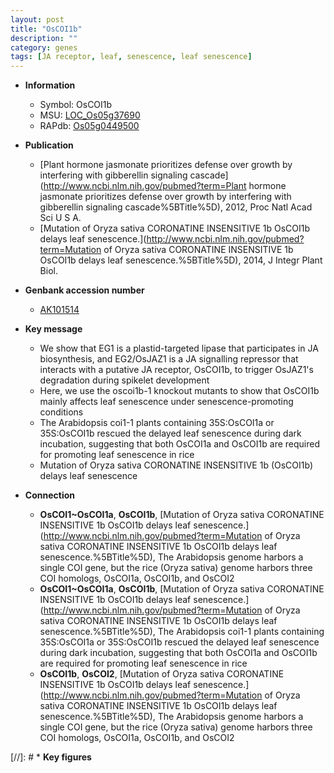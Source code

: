 ```yaml
---
layout: post
title: "OsCOI1b"
description: ""
category: genes
tags: [JA receptor, leaf, senescence, leaf senescence]
---
```


* **Information**  
    + Symbol: OsCOI1b  
    + MSU: [LOC_Os05g37690](http://rice.plantbiology.msu.edu/cgi-bin/ORF_infopage.cgi?orf=LOC_Os05g37690)  
    + RAPdb: [Os05g0449500](http://rapdb.dna.affrc.go.jp/viewer/gbrowse_details/irgsp1?name=Os05g0449500)  

* **Publication**  
    + [Plant hormone jasmonate prioritizes defense over growth by interfering with gibberellin signaling cascade](http://www.ncbi.nlm.nih.gov/pubmed?term=Plant hormone jasmonate prioritizes defense over growth by interfering with gibberellin signaling cascade%5BTitle%5D), 2012, Proc Natl Acad Sci U S A.
    + [Mutation of Oryza sativa CORONATINE INSENSITIVE 1b OsCOI1b delays leaf senescence.](http://www.ncbi.nlm.nih.gov/pubmed?term=Mutation of Oryza sativa CORONATINE INSENSITIVE 1b OsCOI1b delays leaf senescence.%5BTitle%5D), 2014, J Integr Plant Biol.

* **Genbank accession number**  
    + [AK101514](http://www.ncbi.nlm.nih.gov/nuccore/AK101514)

* **Key message**  
    + We show that EG1 is a plastid-targeted lipase that participates in JA biosynthesis, and EG2/OsJAZ1 is a JA signalling repressor that interacts with a putative JA receptor, OsCOI1b, to trigger OsJAZ1's degradation during spikelet development
    + Here, we use the oscoi1b-1 knockout mutants to show that OsCOI1b mainly affects leaf senescence under senescence-promoting conditions
    + The Arabidopsis coi1-1 plants containing 35S:OsCOI1a or 35S:OsCOI1b rescued the delayed leaf senescence during dark incubation, suggesting that both OsCOI1a and OsCOI1b are required for promoting leaf senescence in rice
    + Mutation of Oryza sativa CORONATINE INSENSITIVE 1b (OsCOI1b) delays leaf senescence

* **Connection**  
    + __OsCOI1~OsCOI1a__, __OsCOI1b__, [Mutation of Oryza sativa CORONATINE INSENSITIVE 1b OsCOI1b delays leaf senescence.](http://www.ncbi.nlm.nih.gov/pubmed?term=Mutation of Oryza sativa CORONATINE INSENSITIVE 1b OsCOI1b delays leaf senescence.%5BTitle%5D), The Arabidopsis genome harbors a single COI gene, but the rice (Oryza sativa) genome harbors three COI homologs, OsCOI1a, OsCOI1b, and OsCOI2
    + __OsCOI1~OsCOI1a__, __OsCOI1b__, [Mutation of Oryza sativa CORONATINE INSENSITIVE 1b OsCOI1b delays leaf senescence.](http://www.ncbi.nlm.nih.gov/pubmed?term=Mutation of Oryza sativa CORONATINE INSENSITIVE 1b OsCOI1b delays leaf senescence.%5BTitle%5D), The Arabidopsis coi1-1 plants containing 35S:OsCOI1a or 35S:OsCOI1b rescued the delayed leaf senescence during dark incubation, suggesting that both OsCOI1a and OsCOI1b are required for promoting leaf senescence in rice
    + __OsCOI1b__, __OsCOI2__, [Mutation of Oryza sativa CORONATINE INSENSITIVE 1b OsCOI1b delays leaf senescence.](http://www.ncbi.nlm.nih.gov/pubmed?term=Mutation of Oryza sativa CORONATINE INSENSITIVE 1b OsCOI1b delays leaf senescence.%5BTitle%5D), The Arabidopsis genome harbors a single COI gene, but the rice (Oryza sativa) genome harbors three COI homologs, OsCOI1a, OsCOI1b, and OsCOI2

[//]: # * **Key figures**  


